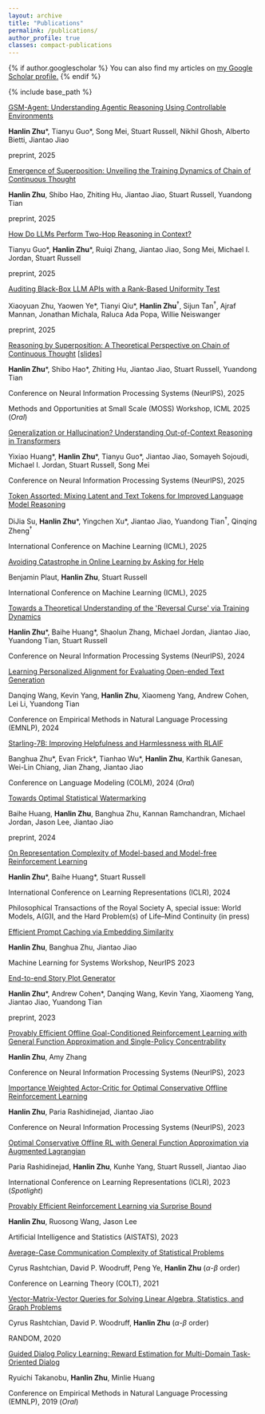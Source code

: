 ```yaml
---
layout: archive
title: "Publications"
permalink: /publications/
author_profile: true
classes: compact-publications
---
```


{% if author.googlescholar %}
  You can also find my articles on <u><a href="{{author.googlescholar}}">my Google Scholar profile</a>.</u>
{% endif %}

{% include base_path %}

<!-- {% for post in site.publications reversed %}
  {% include archive-single.html %}
{% endfor %} -->

[GSM-Agent: Understanding Agentic Reasoning Using Controllable Environments](https://arxiv.org/abs/2509.21998)

**Hanlin Zhu**\*, Tianyu Guo\*, Song Mei, Stuart Russell, Nikhil Ghosh, Alberto Bietti, Jiantao Jiao

preprint, 2025

[Emergence of Superposition: Unveiling the Training Dynamics of Chain of Continuous Thought](https://arxiv.org/abs/2509.23365)

**Hanlin Zhu**, Shibo Hao, Zhiting Hu, Jiantao Jiao, Stuart Russell, Yuandong Tian

preprint, 2025

[How Do LLMs Perform Two-Hop Reasoning in Context?](https://arxiv.org/abs/2502.13913)

Tianyu Guo\*, **Hanlin Zhu**\*, Ruiqi Zhang, Jiantao Jiao, Song Mei, Michael I. Jordan, Stuart Russell

preprint, 2025

[Auditing Black-Box LLM APIs with a Rank-Based Uniformity Test](https://arxiv.org/abs/2506.06975)

Xiaoyuan Zhu, Yaowen Ye\*, Tianyi Qiu\*, **Hanlin Zhu**<sup>†</sup>, Sijun Tan<sup>†</sup>, Ajraf Mannan, Jonathan Michala, Raluca Ada Popa, Willie Neiswanger

preprint, 2025

[Reasoning by Superposition: A Theoretical Perspective on Chain of Continuous Thought](https://arxiv.org/abs/2505.12514) [[slides](/files/talk_slides/coconut_theory.pdf)]

**Hanlin Zhu**\*, Shibo Hao\*, Zhiting Hu, Jiantao Jiao, Stuart Russell, Yuandong Tian

Conference on Neural Information Processing Systems (NeurIPS), 2025

Methods and Opportunities at Small Scale (MOSS) Workshop, ICML 2025 (*Oral*)

[Generalization or Hallucination? Understanding Out-of-Context Reasoning in Transformers](https://arxiv.org/abs/2506.10887)

Yixiao Huang\*, **Hanlin Zhu**\*, Tianyu Guo\*, Jiantao Jiao, Somayeh Sojoudi, Michael I. Jordan, Stuart Russell, Song Mei

Conference on Neural Information Processing Systems (NeurIPS), 2025

[Token Assorted: Mixing Latent and Text Tokens for Improved Language Model Reasoning](https://arxiv.org/abs/2502.03275)

DiJia Su, **Hanlin Zhu**\*, Yingchen Xu\*, Jiantao Jiao, Yuandong Tian<sup>†</sup>, Qinqing Zheng<sup>†</sup>

International Conference on Machine Learning (ICML), 2025

[Avoiding Catastrophe in Online Learning by Asking for Help](https://arxiv.org/abs/2402.08062)

Benjamin Plaut, **Hanlin Zhu**, Stuart Russell

International Conference on Machine Learning (ICML), 2025

[Towards a Theoretical Understanding of the 'Reversal Curse' via Training Dynamics](https://arxiv.org/abs/2405.04669)

**Hanlin Zhu**\*, Baihe Huang\*, Shaolun Zhang, Michael Jordan, Jiantao Jiao, Yuandong Tian, Stuart Russell

Conference on Neural Information Processing Systems (NeurIPS), 2024

[Learning Personalized Alignment for Evaluating Open-ended Text Generation](https://arxiv.org/abs/2310.03304)

Danqing Wang, Kevin Yang, **Hanlin Zhu**, Xiaomeng Yang, Andrew Cohen, Lei Li, Yuandong Tian

Conference on Empirical Methods in Natural Language Processing (EMNLP), 2024

[Starling-7B: Improving Helpfulness and Harmlessness with RLAIF](https://openreview.net/forum?id=GqDntYTTbk#discussion)

Banghua Zhu\*, Evan Frick\*, Tianhao Wu\*, **Hanlin Zhu**, Karthik Ganesan, Wei-Lin Chiang, Jian Zhang, Jiantao Jiao

Conference on Language Modeling (COLM), 2024 (*Oral*)

[Towards Optimal Statistical Watermarking](https://arxiv.org/abs/2312.07930)

Baihe Huang, **Hanlin Zhu**, Banghua Zhu, Kannan Ramchandran, Michael Jordan, Jason Lee, Jiantao Jiao

preprint, 2024

[On Representation Complexity of Model-based and Model-free Reinforcement Learning](https://arxiv.org/abs/2310.01706)

**Hanlin Zhu**\*, Baihe Huang\*, Stuart Russell

International Conference on Learning Representations (ICLR), 2024

Philosophical Transactions of the Royal Society A, special issue: World Models, A(G)I, and the Hard Problem(s) of Life–Mind Continuity (in press)

[Efficient Prompt Caching via Embedding Similarity](https://arxiv.org/abs/2402.01173)

**Hanlin Zhu**, Banghua Zhu, Jiantao Jiao

Machine Learning for Systems Workshop, NeurIPS 2023

[End-to-end Story Plot Generator](https://arxiv.org/abs/2310.08796)

**Hanlin Zhu**\*, Andrew Cohen\*, Danqing Wang, Kevin Yang, Xiaomeng Yang, Jiantao Jiao, Yuandong Tian

preprint, 2023

[Provably Efficient Offline Goal-Conditioned Reinforcement Learning with General Function Approximation and Single-Policy Concentrability](https://arxiv.org/abs/2302.03770)

**Hanlin Zhu**, Amy Zhang

Conference on Neural Information Processing Systems (NeurIPS), 2023

[Importance Weighted Actor-Critic for Optimal Conservative Offline Reinforcement Learning](https://arxiv.org/abs/2301.12714)

**Hanlin Zhu**, Paria Rashidinejad, Jiantao Jiao

Conference on Neural Information Processing Systems (NeurIPS), 2023

[Optimal Conservative Offline RL with General Function Approximation via Augmented Lagrangian](https://arxiv.org/abs/2211.00716)

Paria Rashidinejad, **Hanlin Zhu**, Kunhe Yang, Stuart Russell, Jiantao Jiao

International Conference on Learning Representations (ICLR), 2023 (*Spotlight*)

[Provably Efficient Reinforcement Learning via Surprise Bound](https://arxiv.org/abs/2302.11634)

**Hanlin Zhu**, Ruosong Wang, Jason Lee

Artificial Intelligence and Statistics (AISTATS), 2023

[Average-Case Communication Complexity of Statistical Problems](https://arxiv.org/abs/2107.01335)

Cyrus Rashtchian, David P. Woodruff, Peng Ye, **Hanlin Zhu** ($\alpha$-$\beta$ order)

Conference on Learning Theory (COLT), 2021

[Vector-Matrix-Vector Queries for Solving Linear Algebra, Statistics, and Graph Problems](https://arxiv.org/abs/2006.14015)

Cyrus Rashtchian, David P. Woodruff, **Hanlin Zhu** ($\alpha$-$\beta$ order)

RANDOM, 2020

[Guided Dialog Policy Learning: Reward Estimation for Multi-Domain Task-Oriented Dialog](https://arxiv.org/abs/1908.10719)

Ryuichi Takanobu, **Hanlin Zhu**, Minlie Huang

Conference on Empirical Methods in Natural Language Processing (EMNLP), 2019 (*Oral*)
